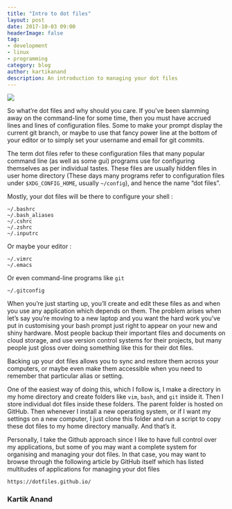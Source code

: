 ```yaml
---
title: "Intro to dot files"
layout: post
date: 2017-10-03 09:00
headerImage: false
tag:
- development
- linux
- programming
category: blog
author: kartikanand
description: An introduction to managing your dot files
---
```


![](https://cdn-images-1.medium.com/max/1600/1*_AVjaLnyf4aCmGoUZQQdTA.png)

So what’re dot files and why should you care. If you’ve been slamming away on
the command-line for some time, then you must have accrued lines and lines of
configuration files. Some to make your prompt display the current git branch, or
maybe to use that fancy power line at the bottom of your editor or to simply set
your username and email for git commits.

The term dot files refer to these configuration files that many popular command
line (as well as some gui) programs use for configuring themselves as per
individual tastes. These files are usually hidden files in user home directory
(These days many programs refer to configuration files under `$XDG_CONFIG_HOME`,
usually `~/config`), and hence the name “dot files”.

Mostly, your dot files will be there to configure your shell :

    ~/.bashrc
    ~/.bash_aliases
    ~/.cshrc
    ~/.zshrc
    ~/.inputrc

Or maybe your editor :

    ~/.vimrc
    ~/.emacs

Or even command-line programs like `git`

    ~/.gitconfig

When you’re just starting up, you’ll create and edit these files as and when you
use any application which depends on them. The problem arises when let’s say
you’re moving to a new laptop and you want the hard work you’ve put in
customising your bash prompt just right to appear on your new and shiny
hardware. Most people backup their important files and documents on cloud
storage, and use version control systems for their projects, but many people
just gloss over doing something like this for their dot files.

Backing up your dot files allows you to sync and restore them across your
computers, or maybe even make them accessible when you need to remember that
particular alias or setting.

One of the easiest way of doing this, which I follow is, I make a directory in
my home directory and create folders like `vim`, `bash`, and `git` inside it.
Then I store individual dot files inside these folders. The parent folder is
hosted on GitHub. Then whenever I install a new operating system, or if I want
my settings on a new computer, I just clone this folder and run a script to copy
these dot files to my home directory manually. And that’s it.

Personally, I take the Github approach since I like to have full control over my
applications, but some of you may want a complete system for organising and
managing your dot files. In that case, you may want to browse through the
following article by GitHub itself which has listed multitudes of applications
for managing your dot files

    https://dotfiles.github.io/

### Kartik Anand
